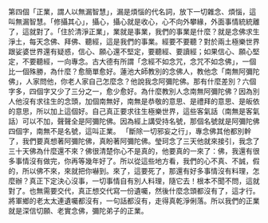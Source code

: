 第四個「正業，謂人以無漏智慧」，漏是煩惱的代名詞，放下一切雜念、煩惱，這叫無漏智慧。「修攝其心」，攝心，攝心就是收心，心不向外攀緣，外面事情統統離了，這就對了。「住於清淨正業」，業就是事業，我們的事業是什麼？就是念佛求生淨土，每天念佛、拜佛、聽經，這是我們的事業。經要不要聽？對於兩土極樂世界跟娑婆世界還有疑惑，信心、願心還不堅定，要聽經、要讀經；如果信心、願心堅定，不要聽經，一向專念。古大德有所謂「念經不如念咒，念咒不如念佛」，一個比一個殊勝，為什麼？愈簡單愈好。蓮池大師教別的念佛人，教他念「南無阿彌陀佛」，人家問他，你老人家自己怎麼念？他說我念阿彌陀佛。那有什麼差別？六個字多，四個字又少了三分之一，愈少愈好。為什麼教別人念南無阿彌陀佛？因為別人他沒有求往生的念頭，加個南無好，南無是恭敬的意思、是禮拜的意思、是皈依的意思，所以加上這個好。自己真正要求往生極樂世界，這些客氣話（南無是客氣話）可以不加，聲聲全是阿彌陀佛。因為經上講受持名號，那個名號就是阿彌陀佛四個字，南無不是名號，這叫正業。
「斷除一切邪妄之行」，專念佛其他都別幹了，我們要真想著阿彌陀佛，真盼著阿彌陀佛。瑩珂念了三天他就來接引，我念了三十天佛為什麼還不來？佛很清楚你心不是真的，他要真的一來了：佛，我還有很多事情沒有做完，你再等幾年好了。所以從這些地方看，我們的心不真、不誠，假的，所以佛不來，來就把你嚇到。來了，這要死了，那還有好多事情沒有料理，怎麼辦？真正下定決心沒事，一切事情自有別人料理，隨它去！根本不聞不問，這就對了。也無需要交代，真正想交代寫一份遺囑，然後什麼念頭都沒有了，這才行。將軍鄉的老太太連遺囑都沒有，一句話都沒有，走得真乾淨俐落。所以我們的正業就是深信切願、老實念佛，彌陀弟子的正業。
